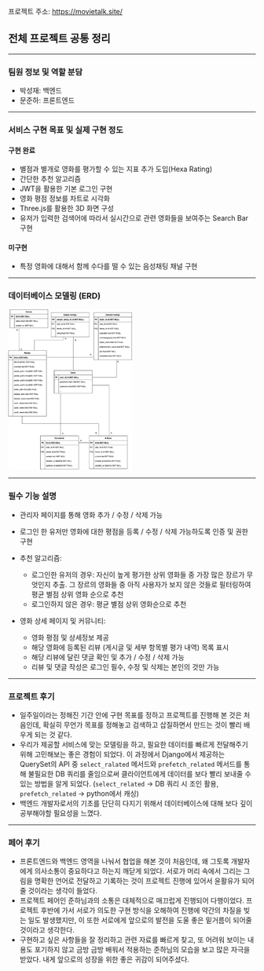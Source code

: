 프로젝트 주소: https://movietalk.site/

## 전체 프로젝트 공통 정리

---

### 팀원 정보 및 역할 분담

- 박성재: 백엔드
- 문준하: 프론트엔드

---

### 서비스 구현 목표 및 실제 구현 정도

#### 구현 완료

- 별점과 별개로 영화를 평가할 수 있는 지표 추가 도입(Hexa Rating)
- 간단한 추천 알고리즘
- JWT을 활용한 기본 로그인 구현
- 영화 평점 정보를 차트로 시각화
- Three.js를 활용한 3D 화면 구성
- 유저가 입력한 검색어에 따라서 실시간으로 관련 영화들을 보여주는 Search Bar 구현

#### 미구현

- 특정 영화에 대해서 함께 수다를 떨 수 있는 음성채팅 채널 구현

---

### 데이터베이스 모델링 (ERD)

<img src="assets/images/erd.png" width="50%">

---

### 필수 기능 설명

- 관리자 페이지를 통해 영화 추가 / 수정 / 삭제 가능
- 로그인 한 유저만 영화에 대한 평점을 등록 / 수정 / 삭제 가능하도록 인증 및 권한 구현
- 추천 알고리즘:
  - 로그인한 유저의 경우: 자신이 높게 평가한 상위 영화들 중 가장 많은 장르가 무엇인지 추출. 그 장르의 영화들 중 아직 사용자가 보지 않은 것들로 필터링하여 평균 별점 상위 영화 순으로 추천
  - 로그인하지 않은 경우: 평균 별점 상위 영화순으로 추천
- 영화 상세 페이지 및 커뮤니티:

  - 영화 평점 및 상세정보 제공
  - 해당 영화에 등록된 리뷰 (게시글 및 세부 항목별 평가 내역) 목록 표시
  - 해당 리뷰에 달린 댓글 확인 및 추가 / 수정 / 삭제 가능
  - 리뷰 및 댓글 작성은 로그인 필수, 수정 및 삭제는 본인의 것만 가능

---

### 프로젝트 후기

- 일주일이라는 정해진 기간 안에 구현 목표를 정하고 프로젝트를 진행해 본 것은 처음인데, 확실히 무언가 목표를 정해놓고 검색하고 삽질하면서 만드는 것이 빨리 배우게 되는 것 같다.
- 우리가 제공할 서비스에 맞는 모델링을 하고, 필요한 데이터를 빠르게 전달해주기 위해 고민해보는 좋은 경험이 되었다. 이 과정에서 Django에서 제공하는 QuerySet의 API 중 `select_ralated` 메서드와 `prefetch_related` 메서드를 통해 불필요한 DB 쿼리를 줄임으로써 클라이언트에게 데이터를 보다 빨리 보내줄 수 있는 방법을 알게 되었다. (`select_related` -> DB 쿼리 시 조인 활용, `prefetch_related` -> python에서 캐싱)
- 백엔드 개발자로서의 기초를 단단히 다지기 위해서 데이터베이스에 대해 보다 깊이 공부해야할 필요성을 느꼈다.

---

### 페어 후기

- 프론트엔드와 백엔드 영역을 나눠서 협업을 해본 것이 처음인데, 왜 그토록 개발자에게 의사소통이 중요하다고 하는지 깨닫게 되었다. 서로가 머리 속에서 그리는 그림을 명확한 언어로 전달하고 기록하는 것이 프로젝트 진행에 있어서 윤활유가 되어줄 것이라는 생각이 들었다.
- 프로젝트 페어인 준하님과의 소통은 대체적으로 매끄럽게 진행되어 다행이었다. 프로젝트 후반에 가서 서로가 의도한 구현 방식을 오해하여 진행에 약간의 차질을 빚는 일도 발생했지만, 이 또한 서로에게 앞으로의 발전을 도울 좋은 밑거름이 되어줄 것이라고 생각한다.
- 구현하고 싶은 사항들을 잘 정리하고 관련 자료를 빠르게 찾고, 또 어려워 보이는 내용도 포기하지 않고 금방 금방 배워서 적용하는 준하님의 모습을 보고 많은 자극을 받았다. 내게 앞으로의 성장을 위한 좋은 귀감이 되어주셨다.
